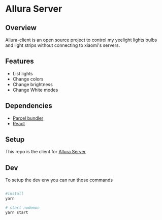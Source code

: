 # Allura Server
## Overview

Allura-client is an open source project to control my yeelight lights bulbs and light strips without connecting to xiaomi's servers.

## Features 
- List lights
- Change colors
- Change brightness
- Change White modes

## Dependencies
- [Parcel bundler](https://parceljs.org/)
- [React](https://expressjs.com/)

## Setup

This repo is the client for [Allura Server](https://github.com/gaetan-puleo/allura-server)

<!-- To start the client you can run those commands
```bash
# install
yarn

# start start
yarn start
``` -->

## Dev

To setup the dev env you can run those commands
```bash

#install
yarn 

# start nodemon
yarn start
```
